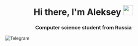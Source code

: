 <h1 align="center">Hi there, I'm Aleksey
<img src="https://github.com/blackcater/blackcater/raw/main/images/Hi.gif" height="32"/></h1>
<h3 align="center">Computer science student from Russia</h3>

![Telegram](https://img.shields.io/badge/Telegram-2CA5E0?style=for-the-badge&logo=telegram&logoColor=white)
